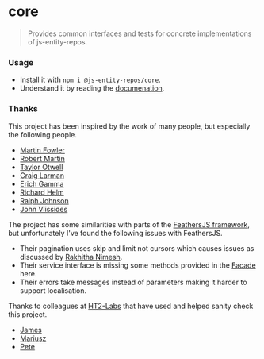# core
> Provides common interfaces and tests for concrete implementations of js-entity-repos.

### Usage
- Install it with `npm i @js-entity-repos/core`.
- Understand it by reading the [documenation](./docs/facade.md).

### Thanks
This project has been inspired by the work of many people, but especially the following people.

- [Martin Fowler](https://en.wikipedia.org/wiki/Martin_Fowler)
- [Robert Martin](https://en.wikipedia.org/wiki/Robert_Cecil_Martin)
- [Taylor Otwell](http://taylorotwell.com/)
- [Craig Larman](https://en.wikipedia.org/wiki/Craig_Larman)
- [Erich Gamma](https://en.wikipedia.org/wiki/Erich_Gamma)
- [Richard Helm](http://c2.com/cgi/wiki?RichardHelm)
- [Ralph Johnson](https://en.wikipedia.org/wiki/Ralph_Johnson_(computer_scientist))
- [John Vlissides](https://en.wikipedia.org/wiki/John_Vlissides)

The project has some similarities with parts of the [FeathersJS framework](feathersjs.com), but unfortunately I've found the following issues with FeathersJS.

- Their pagination uses skip and limit not cursors which causes issues as discussed by [Rakhitha Nimesh](https://www.sitepoint.com/paginating-real-time-data-cursor-based-pagination/).
- Their service interface is missing some methods provided in the [Facade](./docs/facade.md) here.
- Their errors take messages instead of parameters making it harder to support localisation.

Thanks to colleagues at [HT2-Labs](https://www.ht2labs.com) that have used and helped sanity check this project.

- [James](https://github.com/ht2)
- [Mariusz](https://github.com/mariocoski)
- [Pete](https://github.com/ee0pdt)
